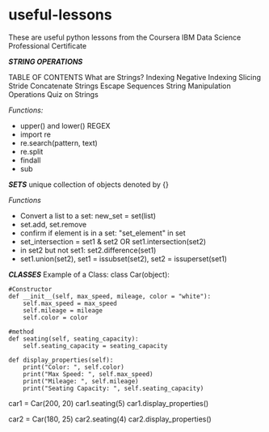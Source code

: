 # useful-lessons
These are useful python lessons from the Coursera IBM Data Science Professional Certificate


***STRING OPERATIONS***

TABLE OF CONTENTS
What are Strings?
Indexing
Negative Indexing
Slicing
Stride
Concatenate Strings
Escape Sequences
String Manipulation Operations
Quiz on Strings

*Functions:*
- upper() and lower()
REGEX
- import re
- re.search(pattern, text)
- re.split
- findall
- sub

***SETS***
unique collection of objects denoted by {}

*Functions*
- Convert a list to a set: new_set = set(list)
- set.add, set.remove
- confirm if element is in a set: "set_element" in set
- set_intersection = set1 & set2 OR set1.intersection(set2)
- in set2 but not set1: set2.difference(set1)
- set1.union(set2), set1 = issubset(set2), set2 = issuperset(set1)
  

***CLASSES***
Example of a Class:
class Car(object):

    #Constructor
    def __init__(self, max_speed, mileage, color = "white"):
        self.max_speed = max_speed
        self.mileage = mileage
        self.color = color

    #method
    def seating(self, seating_capacity):
        self.seating_capacity = seating_capacity

    def display_properties(self):
        print("Color: ", self.color)
        print("Max Speed: ", self.max_speed)
        print("Mileage: ", self.mileage)
        print("Seating Capacity: ", self.seating_capacity)

car1 = Car(200, 20)
car1.seating(5)
car1.display_properties()

car2 = Car(180, 25)
car2.seating(4)
car2.display_properties()
